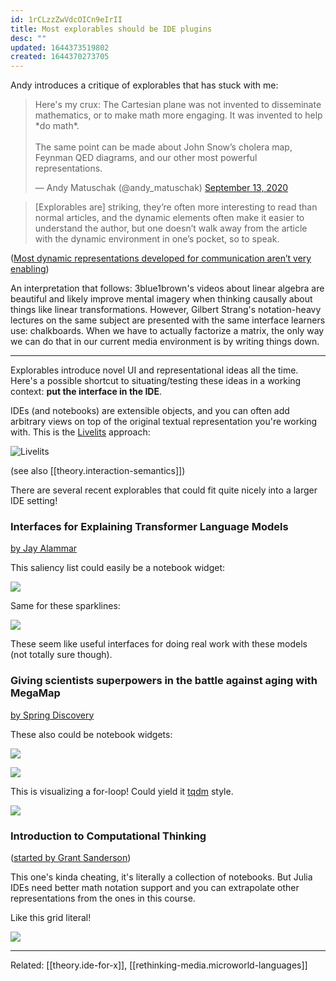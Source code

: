 ```yaml
---
id: 1rCLzzZwVdcOICn9eIrII
title: Most explorables should be IDE plugins
desc: ""
updated: 1644373519802
created: 1644370273705
---
```


Andy introduces a critique of explorables that has stuck with me:

<blockquote class="twitter-tweet"><p lang="en" dir="ltr">Here&#39;s my crux: The Cartesian plane was not invented to disseminate mathematics, or to make math more engaging. It was invented to help *do math*.<br><br>The same point can be made about John Snow’s cholera map, Feynman QED diagrams, and our other most powerful representations.</p>&mdash; Andy Matuschak (@andy_matuschak) <a href="https://twitter.com/andy_matuschak/status/1305264244896587776?ref_src=twsrc%5Etfw">September 13, 2020</a></blockquote> <script async src="https://platform.twitter.com/widgets.js" charset="utf-8"></script>

> [Explorables are] striking, they’re often more interesting to read than normal articles, and the dynamic elements often make it easier to understand the author, but one doesn’t walk away from the article with the dynamic environment in one’s pocket, so to speak.

([Most dynamic representations developed for communication aren’t very enabling](https://notes.andymatuschak.org/zB5wf5crA1jVZb6CycZSjGRTjSkw2BpsdjG))

An interpretation that follows: 3blue1brown's videos about linear algebra are beautiful and likely improve mental imagery when thinking causally about things like linear transformations. However, Gilbert Strang's notation-heavy lectures on the same subject are presented with the same interface learners use: chalkboards. When we have to actually factorize a matrix, the only way we can do that in our current media environment is by writing things down.

---

Explorables introduce novel UI and representational ideas all the time. Here's a possible shortcut to situating/testing these ideas in a working context: **put the interface in the IDE**.

IDEs (and notebooks) are extensible objects, and you can often add arbitrary views on top of the original textual representation you're working with. This is the [Livelits](https://web.eecs.umich.edu/~comar/livelits-tyde.pdf) approach:

![Livelits](/assets/images/2022-02-08-18-07-55.png)

(see also [[theory.interaction-semantics]])

There are several recent explorables that could fit quite nicely into a larger IDE setting!

### Interfaces for Explaining Transformer Language Models

[by Jay Alammar](https://jalammar.github.io/explaining-transformers/)

This saliency list could easily be a notebook widget:

![](/assets/images/2022-02-08-18-11-45.png)

Same for these sparklines:

![](/assets/images/2022-02-08-18-12-28.png)

These seem like useful interfaces for doing real work with these models (not totally sure though).

### Giving scientists superpowers in the battle against aging with MegaMap

[by Spring Discovery](https://www.springdiscovery.com/blog/megamap/)

These also could be notebook widgets:

![](/assets/images/2022-02-08-18-16-03.png)

![](/assets/images/2022-02-08-18-15-52.png)

This is visualizing a for-loop! Could yield it [tqdm](https://tqdm.github.io/) style.

![](/assets/big/subtyping.gif)

### Introduction to Computational Thinking

([started by Grant Sanderson](https://computationalthinking.mit.edu/))

This one's kinda cheating, it's literally a collection of notebooks. But Julia IDEs need better math notation support and you can extrapolate other representations from the ones in this course.

Like this grid literal!

![](/assets/images/2022-02-08-18-25-07.png)

---

Related: [[theory.ide-for-x]], [[rethinking-media.microworld-languages]]
